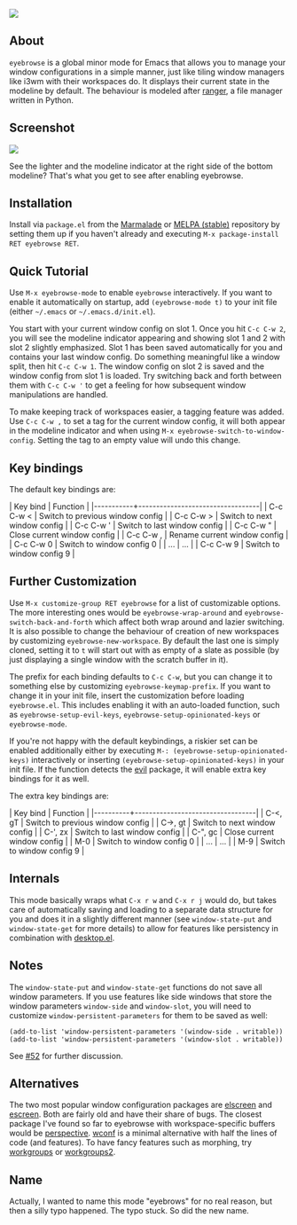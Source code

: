 ![][image]

## About

`eyebrowse` is a global minor mode for Emacs that allows you to manage
your window configurations in a simple manner, just like tiling window
managers like i3wm with their workspaces do.  It displays their
current state in the modeline by default.  The behaviour is modeled
after [ranger], a file manager written in Python.

## Screenshot

![][screenshot]

See the lighter and the modeline indicator at the right side of the
bottom modeline?  That's what you get to see after enabling eyebrowse.

## Installation

Install via `package.el` from the [Marmalade] or [MELPA (stable)]
repository by setting them up if you haven't already and executing
`M-x package-install RET eyebrowse RET`.

## Quick Tutorial

Use `M-x eyebrowse-mode` to enable `eyebrowse` interactively.  If you
want to enable it automatically on startup, add `(eyebrowse-mode t)`
to your init file (either `~/.emacs` or `~/.emacs.d/init.el`).

You start with your current window config on slot 1.  Once you hit
`C-c C-w 2`, you will see the modeline indicator appearing and showing
slot 1 and 2 with slot 2 slightly emphasized.  Slot 1 has been saved
automatically for you and contains your last window config.  Do
something meaningful like a window split, then hit `C-c C-w 1`.  The
window config on slot 2 is saved and the window config from slot 1 is
loaded.  Try switching back and forth between them with `C-c C-w '` to
get a feeling for how subsequent window manipulations are handled.

To make keeping track of workspaces easier, a tagging feature was
added.  Use `C-c C-w ,` to set a tag for the current window config, it
will both appear in the modeline indicator and when using `M-x
eyebrowse-switch-to-window-config`.  Setting the tag to an empty value
will undo this change.

## Key bindings

The default key bindings are:

| Key bind  | Function                         |
|-----------+----------------------------------|
| C-c C-w < | Switch to previous window config |
| C-c C-w > | Switch to next window config     |
| C-c C-w ' | Switch to last window config     |
| C-c C-w " | Close current window config      |
| C-c C-w , | Rename current window config     |
| C-c C-w 0 | Switch to window config 0        |
| ...       | ...                              |
| C-c C-w 9 | Switch to window config 9        |

## Further Customization

Use `M-x customize-group RET eyebrowse` for a list of customizable
options.  The more interesting ones would be `eyebrowse-wrap-around`
and `eyebrowse-switch-back-and-forth` which affect both wrap around
and lazier switching.  It is also possible to change the behaviour of
creation of new workspaces by customizing `eyebrowse-new-workspace`.
By default the last one is simply cloned, setting it to `t` will start
out with as empty of a slate as possible (by just displaying a single
window with the scratch buffer in it).

The prefix for each binding defaults to `C-c C-w`, but you can change
it to something else by customizing `eyebrowse-keymap-prefix`.  If you
want to change it in your init file, insert the customization before
loading `eyebrowse.el`.  This includes enabling it with an auto-loaded
function, such as `eyebrowse-setup-evil-keys`,
`eyebrowse-setup-opinionated-keys` or `eyebrowse-mode`.

If you're not happy with the default keybindings, a riskier set can be
enabled additionally either by executing `M-:
(eyebrowse-setup-opinionated-keys)` interactively or inserting
`(eyebrowse-setup-opinionated-keys)` in your init file.  If the
function detects the [evil] package, it will enable extra key bindings
for it as well.

The extra key bindings are:

| Key bind | Function                         |
|----------+----------------------------------|
| C-<, gT  | Switch to previous window config |
| C->, gt  | Switch to next window config     |
| C-', zx  | Switch to last window config     |
| C-", gc  | Close current window config      |
| M-0      | Switch to window config 0        |
| ...      | ...                              |
| M-9      | Switch to window config 9        |

## Internals

This mode basically wraps what `C-x r w` and `C-x r j` would do, but
takes care of automatically saving and loading to a separate data
structure for you and does it in a slightly different manner (see
`window-state-put` and `window-state-get` for more details) to allow for
features like persistency in combination with [desktop.el].

## Notes

The `window-state-put` and `window-state-get` functions do not save
all window parameters.  If you use features like side windows that
store the window parameters `window-side` and `window-slot`, you will
need to customize `window-persistent-parameters` for them to be saved
as well:

    (add-to-list 'window-persistent-parameters '(window-side . writable))
    (add-to-list 'window-persistent-parameters '(window-slot . writable))

See [\#52] for further discussion.

## Alternatives

The two most popular window configuration packages are [elscreen] and
[escreen].  Both are fairly old and have their share of bugs.  The
closest package I've found so far to eyebrowse with workspace-specific
buffers would be [perspective].  [wconf] is a minimal alternative with
half the lines of code (and features).  To have fancy features such as
morphing, try [workgroups] or [workgroups2].

## Name

Actually, I wanted to name this mode "eyebrows" for no real reason,
but then a silly typo happened.  The typo stuck.  So did the new name.

[image]: img/eyebrows.gif
[ranger]: https://ranger.github.io/
[screenshot]: img/scrot.png
[Marmalade]: https://marmalade-repo.org/
[MELPA (stable)]: http://melpa.org/
[evil]: https://bitbucket.org/lyro/evil/wiki/Home
[desktop.el]: https://www.gnu.org/software/emacs/manual/html_node/emacs/Saving-Emacs-Sessions.html#Saving-Emacs-Sessions
[\#52]: https://github.com/wasamasa/eyebrowse/issues/52
[elscreen]: https://github.com/shosti/elscreen
[escreen]: https://github.com/emacsattic/escreen
[perspective]: https://github.com/nex3/perspective-el
[wconf]: https://github.com/ilohmar/wconf
[workgroups]: https://github.com/tlh/workgroups.el
[workgroups2]: https://github.com/pashinin/workgroups2
